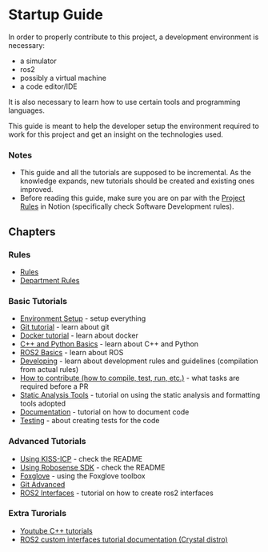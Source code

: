 # Startup Guide 

In order to properly contribute to this project, a development environment is necessary:

- a simulator
- ros2
- possibly a virtual machine
- a code editor/IDE

It is also necessary to learn how to use certain tools and programming languages.

This guide is meant to help the developer setup the environment required to work for this project and get an insight on the technologies used.

### Notes

- This guide and all the tutorials are supposed to be incremental. As the knowledge expands, new tutorials should be created and existing ones improved.
- Before reading this guide, make sure you are on par with the [Project Rules](https://www.notion.so/FS-FEUP-HUB-6873ab8de3b44fad990d264023fbce8b?pvs=4) in Notion (specifically check Software Development rules).

## Chapters

### Rules

- [Rules](https://docs.google.com/document/d/1-YuD-V7zwE_rMwYZ7jmOQysz29_Zj9U-KQ5oIUk4dAc/edit?usp=sharing)
- [Department Rules](https://docs.google.com/document/d/1kmiW4-pkKHlYM9V2sTS_4IJR4ODCaD_m/edit?usp=sharing&ouid=108427086324647392265&rtpof=true&sd=true)

### Basic Tutorials

- [Environment Setup](./environment_setup.md) - setup everything
- [Git tutorial](./git_tutorial.md) - learn about git
- [Docker tutorial](./docker-tutorial.md) - learn about docker
- [C++ and Python Basics](./C++_basics.md) - learn about C++ and Python
- [ROS2 Basics](./ros2_tutorial.md) - learn about ROS
- [Developing](./developing.md) - learn about development rules and guidelines (compilation from actual rules)
- [How to contribute (how to compile, test, run, etc.)](../../CONTRIBUTING.md) - what tasks are required before a PR
- [Static Analysis Tools](./static_analysis_tools.md) - tutorial on using the static analysis and formatting tools adopted
- [Documentation](./documentation.md) - tutorial on how to document code
- [Testing](./testing.md) - about creating tests for the code

### Advanced Tutorials

- [Using KISS-ICP](https://github.com/fs-feup/kiss-icp/) - check the README
- [Using Robosense SDK](https://github.com/fs-feup/rslidar_sdk) - check the README
- [Foxglove](./foxglove_tutorial.md) - using the Foxglove toolbox
- [Git Advanced](./git_advanced.md)
- [ROS2 Interfaces](https://github.com/fs-feup/interfaces/blob/main/docs/new_interface_tutorial.md) - tutorial on how to create ros2 interfaces

### Extra Turorials 

- [Youtube C++ tutorials](https://www.youtube.com/watch?v=18c3MTX0PK0&list=PLlrATfBNZ98dudnM48yfGUldqGD0S4FFb)
- [ROS2 custom interfaces tutorial documentation (Crystal distro)](https://docs.ros.org/en/crystal/Tutorials/Custom-ROS2-Interfaces.html#create-a-new-package)
